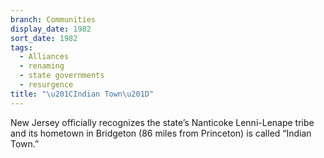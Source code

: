 ```yaml
---
branch: Communities
display_date: 1982
sort_date: 1982
tags:
  - Alliances
  - renaming
  - state governments
  - resurgence
title: "\u201CIndian Town\u201D"
---
```


New Jersey officially recognizes the state’s Nanticoke Lenni-Lenape tribe and its hometown in Bridgeton (86 miles from Princeton) is called “Indian Town.”

